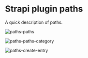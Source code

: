 # Strapi plugin paths

A quick description of paths.

![paths-paths](https://github.com/MindDesign/paths/assets/6894169/c44f26df-e8ca-489a-9dd5-8d01598efb0e)

![paths-paths-category](https://github.com/MindDesign/paths/assets/6894169/007d1266-0ae2-4d4b-a221-aff1cb65d94d)

![paths-create-entry](https://github.com/MindDesign/paths/assets/6894169/207d56ed-ad4d-493a-ac6c-7e9640a6b5e5)
